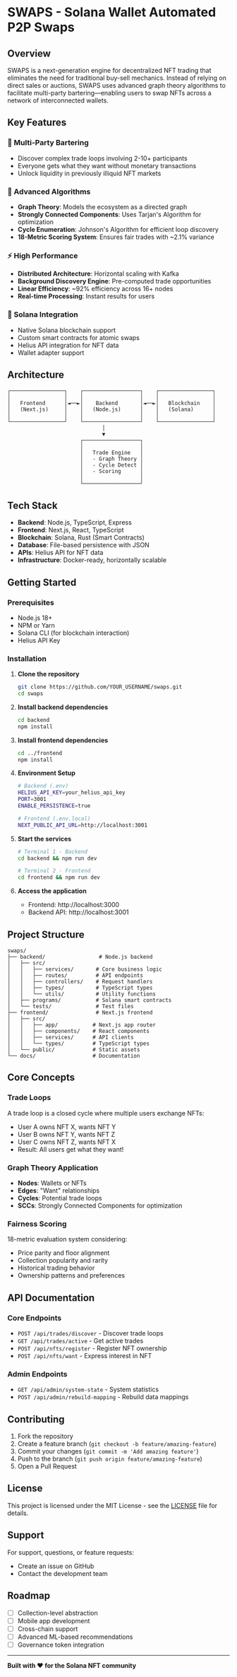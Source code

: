 # SWAPS - Solana Wallet Automated P2P Swaps

## Overview

SWAPS is a next-generation engine for decentralized NFT trading that eliminates the need for traditional buy-sell mechanics. Instead of relying on direct sales or auctions, SWAPS uses advanced graph theory algorithms to facilitate multi-party bartering—enabling users to swap NFTs across a network of interconnected wallets.

## Key Features

### 🔄 Multi-Party Bartering
- Discover complex trade loops involving 2-10+ participants
- Everyone gets what they want without monetary transactions
- Unlock liquidity in previously illiquid NFT markets

### 🧠 Advanced Algorithms
- **Graph Theory**: Models the ecosystem as a directed graph
- **Strongly Connected Components**: Uses Tarjan's Algorithm for optimization
- **Cycle Enumeration**: Johnson's Algorithm for efficient loop discovery
- **18-Metric Scoring System**: Ensures fair trades with ~2.1% variance

### ⚡ High Performance
- **Distributed Architecture**: Horizontal scaling with Kafka
- **Background Discovery Engine**: Pre-computed trade opportunities
- **Linear Efficiency**: ~92% efficiency across 16+ nodes
- **Real-time Processing**: Instant results for users

### 🎯 Solana Integration
- Native Solana blockchain support
- Custom smart contracts for atomic swaps
- Helius API integration for NFT data
- Wallet adapter support

## Architecture

```
┌─────────────────┐    ┌──────────────────┐    ┌─────────────────┐
│                 │    │                  │    │                 │
│   Frontend      │◄──►│    Backend       │◄──►│   Blockchain    │
│   (Next.js)     │    │   (Node.js)      │    │   (Solana)      │
│                 │    │                  │    │                 │
└─────────────────┘    └──────────────────┘    └─────────────────┘
                              │
                              ▼
                       ┌──────────────────┐
                       │                  │
                       │   Trade Engine   │
                       │   - Graph Theory │
                       │   - Cycle Detect │
                       │   - Scoring      │
                       │                  │
                       └──────────────────┘
```

## Tech Stack

- **Backend**: Node.js, TypeScript, Express
- **Frontend**: Next.js, React, TypeScript
- **Blockchain**: Solana, Rust (Smart Contracts)
- **Database**: File-based persistence with JSON
- **APIs**: Helius API for NFT data
- **Infrastructure**: Docker-ready, horizontally scalable

## Getting Started

### Prerequisites
- Node.js 18+ 
- NPM or Yarn
- Solana CLI (for blockchain interaction)
- Helius API Key

### Installation

1. **Clone the repository**
   ```bash
   git clone https://github.com/YOUR_USERNAME/swaps.git
   cd swaps
   ```

2. **Install backend dependencies**
   ```bash
   cd backend
   npm install
   ```

3. **Install frontend dependencies**
   ```bash
   cd ../frontend
   npm install
   ```

4. **Environment Setup**
   ```bash
   # Backend (.env)
   HELIUS_API_KEY=your_helius_api_key
   PORT=3001
   ENABLE_PERSISTENCE=true
   
   # Frontend (.env.local)
   NEXT_PUBLIC_API_URL=http://localhost:3001
   ```

5. **Start the services**
   ```bash
   # Terminal 1 - Backend
   cd backend && npm run dev
   
   # Terminal 2 - Frontend
   cd frontend && npm run dev
   ```

6. **Access the application**
   - Frontend: http://localhost:3000
   - Backend API: http://localhost:3001

## Project Structure

```
swaps/
├── backend/                 # Node.js backend
│   ├── src/
│   │   ├── services/       # Core business logic
│   │   ├── routes/         # API endpoints
│   │   ├── controllers/    # Request handlers
│   │   ├── types/          # TypeScript types
│   │   └── utils/          # Utility functions
│   ├── programs/           # Solana smart contracts
│   └── tests/              # Test files
├── frontend/               # Next.js frontend
│   ├── src/
│   │   ├── app/           # Next.js app router
│   │   ├── components/    # React components
│   │   ├── services/      # API clients
│   │   └── types/         # TypeScript types
│   └── public/            # Static assets
└── docs/                  # Documentation
```

## Core Concepts

### Trade Loops
A trade loop is a closed cycle where multiple users exchange NFTs:
- User A owns NFT X, wants NFT Y
- User B owns NFT Y, wants NFT Z  
- User C owns NFT Z, wants NFT X
- Result: All users get what they want!

### Graph Theory Application
- **Nodes**: Wallets or NFTs
- **Edges**: "Want" relationships
- **Cycles**: Potential trade loops
- **SCCs**: Strongly Connected Components for optimization

### Fairness Scoring
18-metric evaluation system considering:
- Price parity and floor alignment
- Collection popularity and rarity
- Historical trading behavior
- Ownership patterns and preferences

## API Documentation

### Core Endpoints

- `POST /api/trades/discover` - Discover trade loops
- `GET /api/trades/active` - Get active trades
- `POST /api/nfts/register` - Register NFT ownership
- `POST /api/nfts/want` - Express interest in NFT

### Admin Endpoints

- `GET /api/admin/system-state` - System statistics
- `POST /api/admin/rebuild-mapping` - Rebuild data mappings

## Contributing

1. Fork the repository
2. Create a feature branch (`git checkout -b feature/amazing-feature`)
3. Commit your changes (`git commit -m 'Add amazing feature'`)
4. Push to the branch (`git push origin feature/amazing-feature`)
5. Open a Pull Request

## License

This project is licensed under the MIT License - see the [LICENSE](LICENSE) file for details.

## Support

For support, questions, or feature requests:
- Create an issue on GitHub
- Contact the development team

## Roadmap

- [ ] Collection-level abstraction
- [ ] Mobile app development
- [ ] Cross-chain support
- [ ] Advanced ML-based recommendations
- [ ] Governance token integration

---

**Built with ❤️ for the Solana NFT community** 